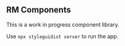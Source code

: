 ## RM Components

This is a work in progress component library.

Use `npx styleguidist server` to run the app. 
